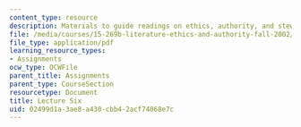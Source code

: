 ```yaml
---
content_type: resource
description: Materials to guide readings on ethics, authority, and stewardship.
file: /media/courses/15-269b-literature-ethics-and-authority-fall-2002/02499d1a3ae8a430cbb42acf74068e7c_lecture6.pdf
file_type: application/pdf
learning_resource_types:
- Assignments
ocw_type: OCWFile
parent_title: Assignments
parent_type: CourseSection
resourcetype: Document
title: Lecture Six
uid: 02499d1a-3ae8-a430-cbb4-2acf74068e7c
---
```


